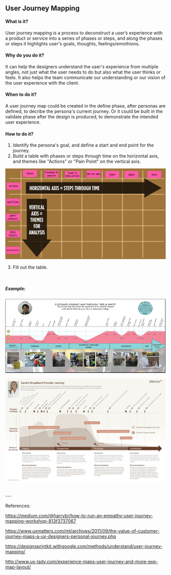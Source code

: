 ## User Journey Mapping

#### What is it?
User journey mapping is a process to deconstruct a user’s experience with a product or service into a series of phases or steps, and along the phases or steps it highlights user's goals, thoughts, feelings/emothions. 

#### Why do you do it?
It can help the designers understand the user's experience from multiple angles, not just what the user needs to do but also what the user thinks or feels. It also helps the team communicate our understanding or our vision of the user experience with the client.

#### When to do it?
A user journey map could be created in the define phase, after personas are defined, to decribe the persona's current journey. Or it could be built in the validate phase after the design is produced, to demonstrate the intended user experience.

#### How to do it?
1. Identify the persona's goal, and define a start and end point for the journey.
2. Build a table with phases or steps through time on the horizontal axis, and themes like "Actions" or "Pain Point" on the vertical axis.

![User Journey 3](/images/user-journey-3.png)

3. Fill out the table.

<br>

##### Example:

![User Journey Example](/images/user-journey-4.png)

![User Journey Example](/images/user-journey-1.jpg)

<br>
---

References:

https://medium.com/@harrybr/how-to-run-an-empathy-user-journey-mapping-workshop-813f3737067

https://www.uxmatters.com/mt/archives/2011/09/the-value-of-customer-journey-maps-a-ux-designers-personal-journey.php

https://designsprintkit.withgoogle.com/methods/understand/user-journey-mapping/

http://www.ux-lady.com/experience-maps-user-journey-and-more-exp-map-layout/
